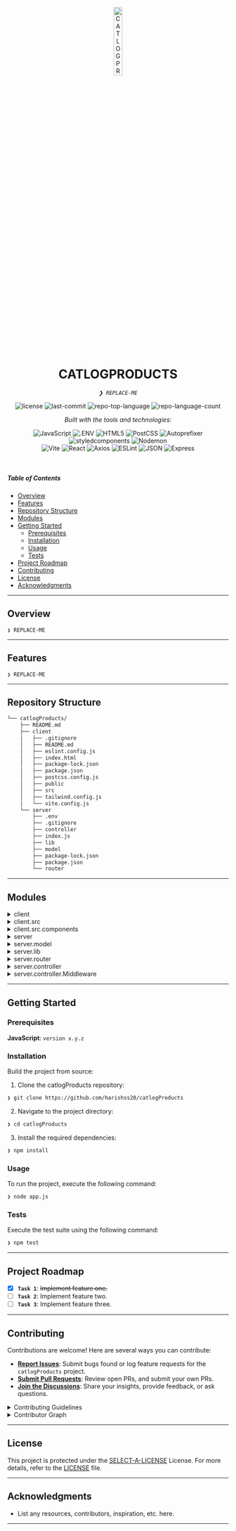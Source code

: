 <p align="center">
  <img src="https://img.icons8.com/?size=512&id=55494&format=png" width="20%" alt="CATLOGPRODUCTS-logo">
</p>
<p align="center">
    <h1 align="center">CATLOGPRODUCTS</h1>
</p>
<p align="center">
    <em><code>❯ REPLACE-ME</code></em>
</p>
<p align="center">
	<img src="https://img.shields.io/github/license/harishss20/catlogProducts?style=flat&logo=opensourceinitiative&logoColor=white&color=0080ff" alt="license">
	<img src="https://img.shields.io/github/last-commit/harishss20/catlogProducts?style=flat&logo=git&logoColor=white&color=0080ff" alt="last-commit">
	<img src="https://img.shields.io/github/languages/top/harishss20/catlogProducts?style=flat&color=0080ff" alt="repo-top-language">
	<img src="https://img.shields.io/github/languages/count/harishss20/catlogProducts?style=flat&color=0080ff" alt="repo-language-count">
</p>
<p align="center">
		<em>Built with the tools and technologies:</em>
</p>
<p align="center">
	<img src="https://img.shields.io/badge/JavaScript-F7DF1E.svg?style=flat&logo=JavaScript&logoColor=black" alt="JavaScript">
	<img src="https://img.shields.io/badge/.ENV-ECD53F.svg?style=flat&logo=dotenv&logoColor=black" alt=".ENV">
	<img src="https://img.shields.io/badge/HTML5-E34F26.svg?style=flat&logo=HTML5&logoColor=white" alt="HTML5">
	<img src="https://img.shields.io/badge/PostCSS-DD3A0A.svg?style=flat&logo=PostCSS&logoColor=white" alt="PostCSS">
	<img src="https://img.shields.io/badge/Autoprefixer-DD3735.svg?style=flat&logo=Autoprefixer&logoColor=white" alt="Autoprefixer">
	<img src="https://img.shields.io/badge/styledcomponents-DB7093.svg?style=flat&logo=styled-components&logoColor=white" alt="styledcomponents">
	<img src="https://img.shields.io/badge/Nodemon-76D04B.svg?style=flat&logo=Nodemon&logoColor=white" alt="Nodemon">
	<br>
	<img src="https://img.shields.io/badge/Vite-646CFF.svg?style=flat&logo=Vite&logoColor=white" alt="Vite">
	<img src="https://img.shields.io/badge/React-61DAFB.svg?style=flat&logo=React&logoColor=black" alt="React">
	<img src="https://img.shields.io/badge/Axios-5A29E4.svg?style=flat&logo=Axios&logoColor=white" alt="Axios">
	<img src="https://img.shields.io/badge/ESLint-4B32C3.svg?style=flat&logo=ESLint&logoColor=white" alt="ESLint">
	<img src="https://img.shields.io/badge/JSON-000000.svg?style=flat&logo=JSON&logoColor=white" alt="JSON">
	<img src="https://img.shields.io/badge/Express-000000.svg?style=flat&logo=Express&logoColor=white" alt="Express">
</p>

<br>

#####  Table of Contents

- [ Overview](#-overview)
- [ Features](#-features)
- [ Repository Structure](#-repository-structure)
- [ Modules](#-modules)
- [ Getting Started](#-getting-started)
    - [ Prerequisites](#-prerequisites)
    - [ Installation](#-installation)
    - [ Usage](#-usage)
    - [ Tests](#-tests)
- [ Project Roadmap](#-project-roadmap)
- [ Contributing](#-contributing)
- [ License](#-license)
- [ Acknowledgments](#-acknowledgments)

---

##  Overview

<code>❯ REPLACE-ME</code>

---

##  Features

<code>❯ REPLACE-ME</code>

---

##  Repository Structure

```sh
└── catlogProducts/
    ├── README.md
    ├── client
    │   ├── .gitignore
    │   ├── README.md
    │   ├── eslint.config.js
    │   ├── index.html
    │   ├── package-lock.json
    │   ├── package.json
    │   ├── postcss.config.js
    │   ├── public
    │   ├── src
    │   ├── tailwind.config.js
    │   └── vite.config.js
    └── server
        ├── .env
        ├── .gitignore
        ├── controller
        ├── index.js
        ├── lib
        ├── model
        ├── package-lock.json
        ├── package.json
        └── router
```

---

##  Modules

<details closed><summary>client</summary>

| File | Summary |
| --- | --- |
| [postcss.config.js](https://github.com/harishss20/catlogProducts/blob/main/client/postcss.config.js) | <code>❯ REPLACE-ME</code> |
| [package-lock.json](https://github.com/harishss20/catlogProducts/blob/main/client/package-lock.json) | <code>❯ REPLACE-ME</code> |
| [tailwind.config.js](https://github.com/harishss20/catlogProducts/blob/main/client/tailwind.config.js) | <code>❯ REPLACE-ME</code> |
| [vite.config.js](https://github.com/harishss20/catlogProducts/blob/main/client/vite.config.js) | <code>❯ REPLACE-ME</code> |
| [package.json](https://github.com/harishss20/catlogProducts/blob/main/client/package.json) | <code>❯ REPLACE-ME</code> |
| [index.html](https://github.com/harishss20/catlogProducts/blob/main/client/index.html) | <code>❯ REPLACE-ME</code> |
| [eslint.config.js](https://github.com/harishss20/catlogProducts/blob/main/client/eslint.config.js) | <code>❯ REPLACE-ME</code> |

</details>

<details closed><summary>client.src</summary>

| File | Summary |
| --- | --- |
| [index.css](https://github.com/harishss20/catlogProducts/blob/main/client/src/index.css) | <code>❯ REPLACE-ME</code> |
| [App.css](https://github.com/harishss20/catlogProducts/blob/main/client/src/App.css) | <code>❯ REPLACE-ME</code> |
| [App.jsx](https://github.com/harishss20/catlogProducts/blob/main/client/src/App.jsx) | <code>❯ REPLACE-ME</code> |
| [main.jsx](https://github.com/harishss20/catlogProducts/blob/main/client/src/main.jsx) | <code>❯ REPLACE-ME</code> |

</details>

<details closed><summary>client.src.components</summary>

| File | Summary |
| --- | --- |
| [Admin.jsx](https://github.com/harishss20/catlogProducts/blob/main/client/src/components/Admin.jsx) | <code>❯ REPLACE-ME</code> |
| [ErrorPage.jsx](https://github.com/harishss20/catlogProducts/blob/main/client/src/components/ErrorPage.jsx) | <code>❯ REPLACE-ME</code> |
| [Navbar.jsx](https://github.com/harishss20/catlogProducts/blob/main/client/src/components/Navbar.jsx) | <code>❯ REPLACE-ME</code> |
| [Header.jsx](https://github.com/harishss20/catlogProducts/blob/main/client/src/components/Header.jsx) | <code>❯ REPLACE-ME</code> |
| [DashBoard.jsx](https://github.com/harishss20/catlogProducts/blob/main/client/src/components/DashBoard.jsx) | <code>❯ REPLACE-ME</code> |
| [ProductCard.jsx](https://github.com/harishss20/catlogProducts/blob/main/client/src/components/ProductCard.jsx) | <code>❯ REPLACE-ME</code> |
| [UserForm.jsx](https://github.com/harishss20/catlogProducts/blob/main/client/src/components/UserForm.jsx) | <code>❯ REPLACE-ME</code> |

</details>

<details closed><summary>server</summary>

| File | Summary |
| --- | --- |
| [package-lock.json](https://github.com/harishss20/catlogProducts/blob/main/server/package-lock.json) | <code>❯ REPLACE-ME</code> |
| [.env](https://github.com/harishss20/catlogProducts/blob/main/server/.env) | <code>❯ REPLACE-ME</code> |
| [index.js](https://github.com/harishss20/catlogProducts/blob/main/server/index.js) | <code>❯ REPLACE-ME</code> |
| [package.json](https://github.com/harishss20/catlogProducts/blob/main/server/package.json) | <code>❯ REPLACE-ME</code> |

</details>

<details closed><summary>server.model</summary>

| File | Summary |
| --- | --- |
| [user.model.js](https://github.com/harishss20/catlogProducts/blob/main/server/model/user.model.js) | <code>❯ REPLACE-ME</code> |
| [ecom.model1.js](https://github.com/harishss20/catlogProducts/blob/main/server/model/ecom.model1.js) | <code>❯ REPLACE-ME</code> |

</details>

<details closed><summary>server.lib</summary>

| File | Summary |
| --- | --- |
| [db.js](https://github.com/harishss20/catlogProducts/blob/main/server/lib/db.js) | <code>❯ REPLACE-ME</code> |

</details>

<details closed><summary>server.router</summary>

| File | Summary |
| --- | --- |
| [user.router.js](https://github.com/harishss20/catlogProducts/blob/main/server/router/user.router.js) | <code>❯ REPLACE-ME</code> |
| [Admin.router.js](https://github.com/harishss20/catlogProducts/blob/main/server/router/Admin.router.js) | <code>❯ REPLACE-ME</code> |
| [ecom.router.js](https://github.com/harishss20/catlogProducts/blob/main/server/router/ecom.router.js) | <code>❯ REPLACE-ME</code> |

</details>

<details closed><summary>server.controller</summary>

| File | Summary |
| --- | --- |
| [ecom.controller.js](https://github.com/harishss20/catlogProducts/blob/main/server/controller/ecom.controller.js) | <code>❯ REPLACE-ME</code> |
| [user.controller.js](https://github.com/harishss20/catlogProducts/blob/main/server/controller/user.controller.js) | <code>❯ REPLACE-ME</code> |

</details>

<details closed><summary>server.controller.Middleware</summary>

| File | Summary |
| --- | --- |
| [authAdmin.js](https://github.com/harishss20/catlogProducts/blob/main/server/controller/Middleware/authAdmin.js) | <code>❯ REPLACE-ME</code> |

</details>

---

##  Getting Started

###  Prerequisites

**JavaScript**: `version x.y.z`

###  Installation

Build the project from source:

1. Clone the catlogProducts repository:
```sh
❯ git clone https://github.com/harishss20/catlogProducts
```

2. Navigate to the project directory:
```sh
❯ cd catlogProducts
```

3. Install the required dependencies:
```sh
❯ npm install
```

###  Usage

To run the project, execute the following command:

```sh
❯ node app.js
```

###  Tests

Execute the test suite using the following command:

```sh
❯ npm test
```

---

##  Project Roadmap

- [X] **`Task 1`**: <strike>Implement feature one.</strike>
- [ ] **`Task 2`**: Implement feature two.
- [ ] **`Task 3`**: Implement feature three.

---

##  Contributing

Contributions are welcome! Here are several ways you can contribute:

- **[Report Issues](https://github.com/harishss20/catlogProducts/issues)**: Submit bugs found or log feature requests for the `catlogProducts` project.
- **[Submit Pull Requests](https://github.com/harishss20/catlogProducts/blob/main/CONTRIBUTING.md)**: Review open PRs, and submit your own PRs.
- **[Join the Discussions](https://github.com/harishss20/catlogProducts/discussions)**: Share your insights, provide feedback, or ask questions.

<details closed>
<summary>Contributing Guidelines</summary>

1. **Fork the Repository**: Start by forking the project repository to your github account.
2. **Clone Locally**: Clone the forked repository to your local machine using a git client.
   ```sh
   git clone https://github.com/harishss20/catlogProducts
   ```
3. **Create a New Branch**: Always work on a new branch, giving it a descriptive name.
   ```sh
   git checkout -b new-feature-x
   ```
4. **Make Your Changes**: Develop and test your changes locally.
5. **Commit Your Changes**: Commit with a clear message describing your updates.
   ```sh
   git commit -m 'Implemented new feature x.'
   ```
6. **Push to github**: Push the changes to your forked repository.
   ```sh
   git push origin new-feature-x
   ```
7. **Submit a Pull Request**: Create a PR against the original project repository. Clearly describe the changes and their motivations.
8. **Review**: Once your PR is reviewed and approved, it will be merged into the main branch. Congratulations on your contribution!
</details>

<details closed>
<summary>Contributor Graph</summary>
<br>
<p align="left">
   <a href="https://github.com{/harishss20/catlogProducts/}graphs/contributors">
      <img src="https://contrib.rocks/image?repo=harishss20/catlogProducts">
   </a>
</p>
</details>

---

##  License

This project is protected under the [SELECT-A-LICENSE](https://choosealicense.com/licenses) License. For more details, refer to the [LICENSE](https://choosealicense.com/licenses/) file.

---

##  Acknowledgments

- List any resources, contributors, inspiration, etc. here.

---
